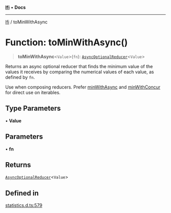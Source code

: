 [**lfi**](../readme.md) • **Docs**

---

[lfi](../globals.md) / toMinWithAsync

# Function: toMinWithAsync()

> **toMinWithAsync**\<`Value`\>(`fn`):
> [`AsyncOptionalReducer`](../type-aliases/AsyncOptionalReducer.md)\<`Value`\>

Returns an async optional reducer that finds the minimum value of the values it
receives by comparing the numerical values of each value, as defined by `fn`.

Use when composing reducers. Prefer [minWithAsync](minWithAsync.md) and
[minWithConcur](minWithConcur.md) for direct use on iterables.

## Type Parameters

• **Value**

## Parameters

• **fn**

## Returns

[`AsyncOptionalReducer`](../type-aliases/AsyncOptionalReducer.md)\<`Value`\>

## Defined in

[statistics.d.ts:579](https://github.com/TomerAberbach/lfi/blob/85d6360ac7d8f71c70f308d2ace5bc2aa99ab03d/src/operations/statistics.d.ts#L579)
